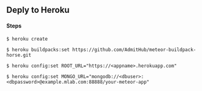 ## Deply to Heroku

#### Steps
`$ heroku create`

`$ heroku buildpacks:set https://github.com/AdmitHub/meteor-buildpack-horse.git`

`$ heroku config:set ROOT_URL="https://<appname>.herokuapp.com"`

`$ heroku config:set MONGO_URL="mongodb://<dbuser>:<dbpassword>@example.mlab.com:88888/your-meteor-app"`
